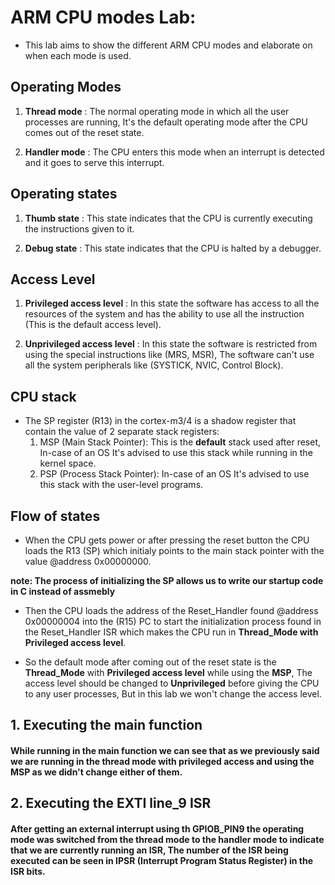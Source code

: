 # ARM CPU modes Lab: 

- This lab aims to show the different ARM CPU modes and elaborate on when each mode is used.

## Operating Modes
1. **Thread mode** : The normal operating mode in which all the user processes are running, It's the default operating mode after the CPU comes out of the reset state.

2. **Handler mode** : The CPU enters this mode when an interrupt is detected and it goes to serve this interrupt.

## Operating states
1. **Thumb state** : This state indicates that the CPU is currently executing the instructions given to it.

2. **Debug state** : This state indicates that the CPU is halted by a debugger.

## Access Level
1. **Privileged access level** : In this state the software has access to all the resources of the system and has the ability to use all the instruction (This is the default access level).

2. **Unprivileged access level** : In this state the software is restricted from using the special instructions like (MRS, MSR), The software can't use all the system peripherals like (SYSTICK, NVIC, Control Block).

## CPU stack
- The SP register (R13) in the cortex-m3/4 is a shadow register that contain the value of 2 separate stack registers:
    1. MSP (Main Stack Pointer): This is the **default** stack used after reset, In-case of an OS It's advised to use this stack while running in the kernel space.
    2. PSP (Process Stack Pointer):  In-case of an OS It's advised to use this stack with the user-level programs.

## Flow of states
- When the CPU gets power or after pressing the reset button the CPU loads the R13 (SP) which initialy points to the main stack pointer with the value @address 0x00000000.

**note: The process of initializing the SP allows us to write our startup code in C instead of assmebly**

- Then the CPU loads the address of the Reset_Handler found @address 0x00000004 into the (R15) PC to start the initialization process found in the Reset_Handler ISR which makes the CPU run in **Thread_Mode with Privileged access level**.

- So the default mode after coming out of the reset state is the **Thread_Mode** with **Privileged access level** while using the **MSP**, The access level should be changed to **Unprivileged** before giving the CPU to any user processes, But in this lab we won't change the access level.


## 1. Executing the main function


#### While running in the main function we can see that as we previously said we are running in the thread mode with privileged access and using the MSP as we didn't change either of them.


## 2. Executing the EXTI line_9 ISR


#### After getting an external interrupt using th GPIOB_PIN9 the operating mode was switched from the thread mode to the handler mode to indicate that we are currently running an ISR, The number of the ISR being executed can be seen in IPSR (Interrupt Program Status Register) in the ISR bits.